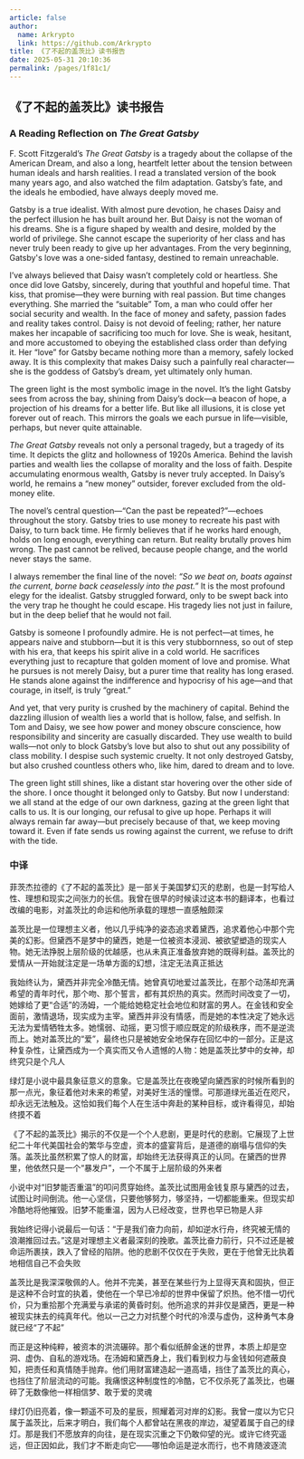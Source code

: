 ```yaml
---
article: false
author: 
  name: Arkrypto
  link: https://github.com/Arkrypto
title: 《了不起的盖茨比》读书报告
date: 2025-05-31 20:10:36
permalink: /pages/1f81c1/
---
```


## 《了不起的盖茨比》读书报告

### A Reading Reflection on *The Great Gatsby*

F. Scott Fitzgerald’s *The Great Gatsby* is a tragedy about the collapse of the American Dream, and also a long, heartfelt letter about the tension between human ideals and harsh realities. I read a translated version of the book many years ago, and also watched the film adaptation. Gatsby’s fate, and the ideals he embodied, have always deeply moved me.

Gatsby is a true idealist. With almost pure devotion, he chases Daisy and the perfect illusion he has built around her. But Daisy is not the woman of his dreams. She is a figure shaped by wealth and desire, molded by the world of privilege. She cannot escape the superiority of her class and has never truly been ready to give up her advantages. From the very beginning, Gatsby's love was a one-sided fantasy, destined to remain unreachable.

I’ve always believed that Daisy wasn’t completely cold or heartless. She once did love Gatsby, sincerely, during that youthful and hopeful time. That kiss, that promise—they were burning with real passion. But time changes everything. She married the “suitable” Tom, a man who could offer her social security and wealth. In the face of money and safety, passion fades and reality takes control. Daisy is not devoid of feeling; rather, her nature makes her incapable of sacrificing too much for love. She is weak, hesitant, and more accustomed to obeying the established class order than defying it. Her “love” for Gatsby became nothing more than a memory, safely locked away. It is this complexity that makes Daisy such a painfully real character—she is the goddess of Gatsby’s dream, yet ultimately only human.

The green light is the most symbolic image in the novel. It’s the light Gatsby sees from across the bay, shining from Daisy’s dock—a beacon of hope, a projection of his dreams for a better life. But like all illusions, it is close yet forever out of reach. This mirrors the goals we each pursue in life—visible, perhaps, but never quite attainable.

*The Great Gatsby* reveals not only a personal tragedy, but a tragedy of its time. It depicts the glitz and hollowness of 1920s America. Behind the lavish parties and wealth lies the collapse of morality and the loss of faith. Despite accumulating enormous wealth, Gatsby is never truly accepted. In Daisy’s world, he remains a “new money” outsider, forever excluded from the old-money elite.

The novel’s central question—“Can the past be repeated?”—echoes throughout the story. Gatsby tries to use money to recreate his past with Daisy, to turn back time. He firmly believes that if he works hard enough, holds on long enough, everything can return. But reality brutally proves him wrong. The past cannot be relived, because people change, and the world never stays the same.

I always remember the final line of the novel: *“So we beat on, boats against the current, borne back ceaselessly into the past.”* It is the most profound elegy for the idealist. Gatsby struggled forward, only to be swept back into the very trap he thought he could escape. His tragedy lies not just in failure, but in the deep belief that he would not fail.

Gatsby is someone I profoundly admire. He is not perfect—at times, he appears naive and stubborn—but it is this very stubbornness, so out of step with his era, that keeps his spirit alive in a cold world. He sacrifices everything just to recapture that golden moment of love and promise. What he pursues is not merely Daisy, but a purer time that reality has long erased. He stands alone against the indifference and hypocrisy of his age—and that courage, in itself, is truly “great.”

And yet, that very purity is crushed by the machinery of capital. Behind the dazzling illusion of wealth lies a world that is hollow, false, and selfish. In Tom and Daisy, we see how power and money obscure conscience, how responsibility and sincerity are casually discarded. They use wealth to build walls—not only to block Gatsby’s love but also to shut out any possibility of class mobility. I despise such systemic cruelty. It not only destroyed Gatsby, but also crushed countless others who, like him, dared to dream and to love.

The green light still shines, like a distant star hovering over the other side of the shore. I once thought it belonged only to Gatsby. But now I understand: we all stand at the edge of our own darkness, gazing at the green light that calls to us. It is our longing, our refusal to give up hope. Perhaps it will always remain far away—but precisely because of that, we keep moving toward it. Even if fate sends us rowing against the current, we refuse to drift with the tide.

### 中译

菲茨杰拉德的《了不起的盖茨比》是一部关于美国梦幻灭的悲剧，也是一封写给人性、理想和现实之间张力的长信。我曾在很早的时候读过这本书的翻译本，也看过改编的电影，对盖茨比的命运和他所承载的理想一直感触颇深

盖茨比是一位理想主义者，他以几乎纯净的姿态追求着黛西，追求着他心中那个完美的幻影。但黛西不是梦中的黛西，她是一位被资本浸润、被欲望塑造的现实人物。她无法挣脱上层阶级的优越感，也从未真正准备放弃她的既得利益。盖茨比的爱情从一开始就注定是一场单方面的幻想，注定无法真正抵达

我始终认为，黛西并非完全冷酷无情。她曾真切地爱过盖茨比，在那个动荡却充满希望的青年时代，那个吻、那个誓言，都有其炽热的真实。然而时间改变了一切，她嫁给了更“合适”的汤姆，一个能给她稳定社会地位和财富的男人。在金钱和安全面前，激情退场，现实成为主宰。黛西并非没有情感，而是她的本性决定了她永远无法为爱情牺牲太多。她懦弱、动摇，更习惯于顺应既定的阶级秩序，而不是逆流而上。她对盖茨比的“爱”，最终也只是被她安全地保存在回忆中的一部分。正是这种复杂性，让黛西成为一个真实而又令人遗憾的人物：她是盖茨比梦中的女神，却终究只是个凡人

绿灯是小说中最具象征意义的意象。它是盖茨比在夜晚望向黛西家的时候所看到的那一点光，象征着他对未来的希望，对美好生活的憧憬。可那道绿光虽近在咫尺，却永远无法触及。这恰如我们每个人在生活中奔赴的某种目标，或许看得见，却始终摸不着

《了不起的盖茨比》揭示的不仅是一个个人悲剧，更是时代的悲剧。它展现了上世纪二十年代美国社会的繁华与空虚，资本的盛宴背后，是道德的崩塌与信仰的失落。盖茨比虽然积累了惊人的财富，却始终无法获得真正的认同。在黛西的世界里，他依然只是一个“暴发户”，一个不属于上层阶级的外来者

小说中对“旧梦能否重温”的叩问贯穿始终。盖茨比试图用金钱复原与黛西的过去，试图让时间倒流。他一心坚信，只要他够努力，够坚持，一切都能重来。但现实却冷酷地将他摧毁。旧梦不能重温，因为人已经改变，世界也早已物是人非

我始终记得小说最后一句话：“于是我们奋力向前，却如逆水行舟，终究被无情的浪潮推回过去。”这是对理想主义者最深刻的挽歌。盖茨比奋力前行，只不过还是被命运所裹挟，跌入了曾经的陷阱。他的悲剧不仅仅在于失败，更在于他曾无比执着地相信自己不会失败

盖茨比是我深深敬佩的人。他并不完美，甚至在某些行为上显得天真和固执，但正是这种不合时宜的执着，使他在一个早已冷却的世界中保留了炽热。他不惜一切代价，只为重拾那个充满爱与承诺的黄昏时刻。他所追求的并非仅是黛西，更是一种被现实抹去的纯真年代。他以一己之力对抗整个时代的冷漠与虚伪，这种勇气本身就已经“了不起”

而正是这种纯粹，被资本的洪流碾碎。那个看似纸醉金迷的世界，本质上却是空洞、虚伪、自私的游戏场。在汤姆和黛西身上，我们看到权力与金钱如何遮蔽良知，把责任和真情随手抛弃。他们用财富建造起一道高墙，挡住了盖茨比的真心，也挡住了阶层流动的可能。我痛恨这种制度性的冷酷，它不仅杀死了盖茨比，也碾碎了无数像他一样相信梦、敢于爱的灵魂

绿灯仍旧亮着，像一颗遥不可及的星辰，照耀着河对岸的幻影。我曾一度以为它只属于盖茨比，后来才明白，我们每个人都曾站在黑夜的岸边，凝望着属于自己的绿灯。那是我们不愿放弃的向往，是在现实沉重之下仍敢仰望的光。或许它终究遥远，但正因如此，我们才不断走向它——哪怕命运是逆水而行，也不肯随波逐流